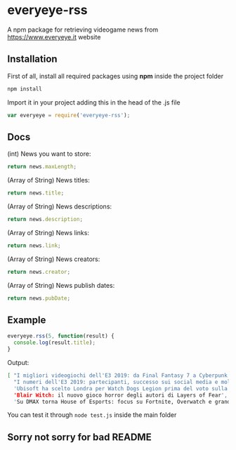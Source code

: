 # everyeye-rss
A npm package for retrieving videogame news from https://www.everyeye.it website

## Installation

First of all, install all required packages using **npm** inside the project folder

```bash
npm install
```

Import it in your project adding this in the head of the .js file

```javascript
var everyeye = require('everyeye-rss');
```

## Docs

(int) News you want to store:

```javascript
return news.maxLength;
```
(Array of String) News titles:

```javascript
return news.title;
```

(Array of String) News descriptions:

```javascript
return news.description;
```

(Array of String) News links:

```javascript
return news.link;
```

(Array of String) News creators:

```javascript
return news.creator;
```

(Array of String) News publish dates:

```javascript
return news.pubDate;
```

## Example

```javascript
everyeye.rss(5, function(result) {
  console.log(result.title);
}
```
Output:

```bash
[ "I migliori videogiochi dell'E3 2019: da Final Fantasy 7 a Cyberpunk 2077",
  "I numeri dell'E3 2019: partecipanti, successo sui social media e molto altro",
  'Ubisoft ha scelto Londra per Watch Dogs Legion prima del voto sulla Brexit',
  'Blair Witch: il nuovo gioco horror degli autori di Layers of Fear',
  'Su DMAX torna House of Esports: focus su Fortnite, Overwatch e grandi ospiti']
```

You can test it through `node test.js` inside the main folder

## Sorry not sorry for bad README
